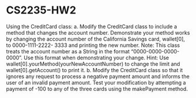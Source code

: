 # CS2235-HW2
Using the CreditCard class:
a. Modify the CreditCard class to include a method that
changes the account number. Demonstrate your
method works by changing the account number of the
California Savings card, wallet[0], to 0000-1111-2222-
3333 and printing the new number.
Note: This class treats the account number as a String
in the format “0000-0000-0000-0000”. Use this format
when demonstrating your change.
Hint: Use
wallet[0].yourMethod(yourNewAccountNumber) to
change the limit and wallet[0].getAccount() to print it.
b. Modify the CreditCard class so that it ignores any
request to process a negative payment amount and
informs the user of an invalid payment amount. Test
your modification by attempting a payment of -100 to
any of the three cards using the makePayment
method. 

